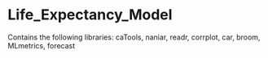 # Life_Expectancy_Model
Contains the following libraries: caTools, naniar, readr, corrplot, car, broom, MLmetrics, forecast
